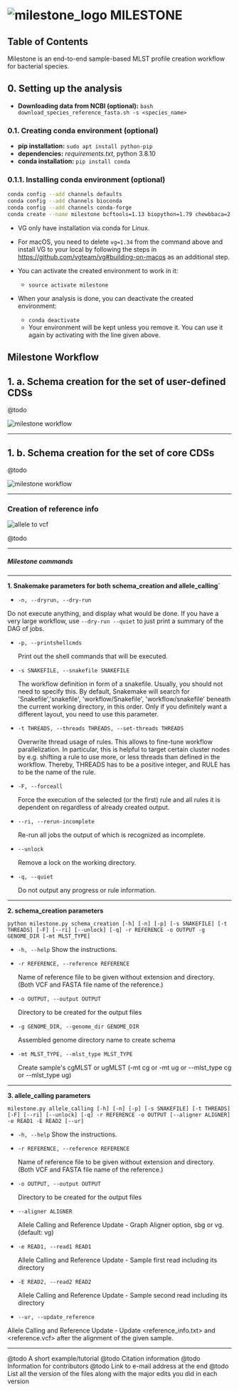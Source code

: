 <div align="left"> <h1> <img src="images/milestone.png" alt="milestone_logo"> MILESTONE </h1> </div>

## Table of Contents

Milestone is an end-to-end sample-based MLST profile creation workflow for bacterial species.

## 0. Setting up the analysis

- **Downloading data from NCBI (optional):** `bash download_species_reference_fasta.sh -s <species_name>`

### 0.1. Creating conda environment (optional)

- **pip installation:** `sudo apt install python-pip`
- **dependencies:** _requirements.txt_, python 3.8.10
- **conda installation:** `pip install conda`

### 0.1.1. Installing conda environment (optional)

```bash
conda config --add channels defaults
conda config --add channels bioconda
conda config --add channels conda-forge
conda create --name milestone bcftools=1.13 biopython=1.79 chewbbaca=2.7.0 htslib=1.13 fastp=0.12.4 freebayes=1.3.2 minimap2=2.17 pysam=0.16.0.1 samtools=1.13 snakemake=5.32.2 vg=1.34
```

- VG only have installation via conda for Linux.
- For macOS, you need to delete `vg=1.34` from the command above and install VG to your local by following the steps in https://github.com/vgteam/vg#building-on-macos as an additional step.

- You can activate the created environment to work in it:
  - `source activate milestone`

- When your analysis is done, you can deactivate the created environment:
  - `conda deactivate`
  - Your environment will be kept unless you remove it. You can use it again by activating with the line given above.

## Milestone Workflow

## 1. a. Schema creation for the set of user-defined CDSs

@todo

![milestone workflow](images/milestone_ug_workflow.png)



---



## 1. b. Schema creation for the set of core CDSs

@todo



![milestone workflow](images/milestone_cg_workflow.png)



---

### Creation of reference info

![allele to vcf](images/allele_to_vcf_github.png)

@todo

---

##### Milestone commands

---

**1. Snakemake parameters for both schema_creation and allele_calling`**

-  `-n, --dryrun, --dry-run`

  Do not execute anything, and display what would be done. If you have a very large workflow, use `--dry-run --quiet` to just print a summary of the DAG of jobs.

- `-p, --printshellcmds`

  Print out the shell commands that will be executed.

- `-s SNAKEFILE, --snakefile SNAKEFILE` 

  The workflow definition in form of a snakefile. Usually, you should not need to specify this. By default, Snakemake will search for 'Snakefile','snakefile', 'workflow/Snakefile', 'workflow/snakefile' beneath the current working directory, in this order. Only if you definitely want a different layout, you need to use this parameter.

- `-t THREADS, --threads THREADS, --set-threads THREADS`

  Overwrite thread usage of rules. This allows to fine-tune workflow parallelization. In particular, this is helpful to target certain cluster nodes by e.g. shifting a rule to use more, or less threads than defined in the workflow. Thereby, THREADS has to be a positive integer, and RULE has to be the name of the rule.

- `-F, --forceall`

  Force the execution of the selected (or the first) rule and all rules it is dependent on regardless of already created output.

- `--ri, --rerun-incomplete`

  Re-run all jobs the output of which is recognized as incomplete.

- `--unlock`

  Remove a lock on the working directory.

- `-q, --quiet`

  Do not output any progress or rule information.

---

**2. schema_creation parameters**

`python milestone.py schema_creation [-h] [-n] [-p] [-s SNAKEFILE] [-t THREADS] [-F] [--ri] [--unlock] [-q] -r REFERENCE -o OUTPUT -g GENOME_DIR [-mt MLST_TYPE]`

- `-h, --help` Show the instructions.

- `-r REFERENCE, --reference REFERENCE`

  Name of reference file to be given without extension and directory. (Both VCF and FASTA file name of the reference.)

- `-o OUTPUT, --output OUTPUT`

  Directory to be created for the output files

- `-g GENOME_DIR, --genome_dir GENOME_DIR`

  Assembled genome directory name to create schema

- `-mt MLST_TYPE, --mlst_type MLST_TYPE`

  Create sample's cgMLST or ugMLST (-mt cg or -mt ug or --mlst_type cg or --mlst_type ug)

---

**3. allele_calling parameters**

`milestone.py allele_calling [-h] [-n] [-p] [-s SNAKEFILE] [-t THREADS] [-F] [--ri] [--unlock] [-q] -r REFERENCE -o OUTPUT [--aligner ALIGNER] -e READ1 -E READ2 [--ur]`

- `-h, --help` Show the instructions.

- `-r REFERENCE, --reference REFERENCE`

  Name of reference file to be given without extension and directory. (Both VCF and FASTA file name of the reference.)

- `-o OUTPUT, --output OUTPUT`

  Directory to be created for the output files

- `--aligner ALIGNER`

  Allele Calling and Reference Update - Graph Aligner option, sbg or vg. (default: vg)

- `-e READ1, --read1 READ1`

  Allele Calling and Reference Update - Sample first read including its directory

- `-E READ2, --read2 READ2`

  Allele Calling and Reference Update - Sample second read including its directory

-  `--ur, --update_reference`

  Allele Calling and Reference Update - Update <reference_info.txt> and <reference.vcf> after the alignment of the given sample.

---

@todo A short example/tutorial
@todo Citation information
@todo Information for contributors
@todo Link to e-mail address at the end
@todo List all the version of the files along with the major edits you did in each version